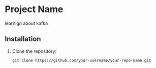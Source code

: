 # Project Name

learnign about kafka

## Installation

1. Clone the repository:
   ```bash
   git clone https://github.com/your-username/your-repo-name.git


